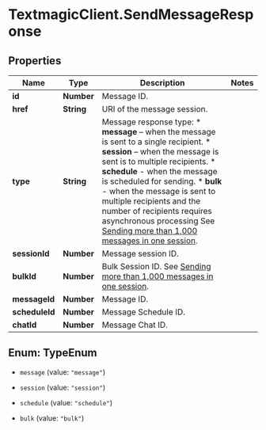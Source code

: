 # TextmagicClient.SendMessageResponse

## Properties
Name | Type | Description | Notes
------------ | ------------- | ------------- | -------------
**id** | **Number** | Message ID. | 
**href** | **String** | URI of the message session. | 
**type** | **String** | Message response type: * **message** – when the message is sent to a single recipient. * **session** – when the message is sent is to multiple recipients. * **schedule** - when the message is scheduled for sending. * **bulk** - when the message is sent to multiple recipients and the number of recipients requires asynchronous processing See [Sending more than 1,000 messages in one session](http://docs.textmagictesting.com/#section/Tutorials/Sending-more-than-1000-messages-in-one-session).  | 
**sessionId** | **Number** | Message session ID. | 
**bulkId** | **Number** | Bulk Session ID. See [Sending more than 1,000 messages in one session](http://docs.textmagictesting.com/#section/Tutorials/Sending-more-than-1000-messages-in-one-session). | 
**messageId** | **Number** | Message ID. | 
**scheduleId** | **Number** | Message Schedule ID. | 
**chatId** | **Number** | Message Chat ID. | 


<a name="TypeEnum"></a>
## Enum: TypeEnum


* `message` (value: `"message"`)

* `session` (value: `"session"`)

* `schedule` (value: `"schedule"`)

* `bulk` (value: `"bulk"`)




